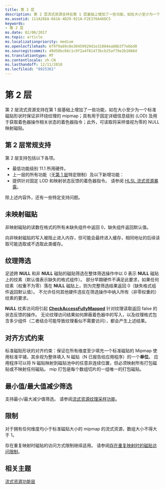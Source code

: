 ```yaml
---
title: 第 2 层
description: 第 2 层流式资源支持在第 1 层基础上增加了一些功能，如在大小至少为一个标准磁贴形状时保证非环绕纹理的 mipmap；具有用于固定详细信息级别 (LOD) 及用于获取着色器操作相关状态的着色器指令；此外，可读取将采样值视为零的 NULL 映射磁贴。
ms.assetid: 111A28EA-661A-4D29-921A-F2E376A46DC5
keywords:
- 第 2 层
ms.date: 02/08/2017
ms.topic: article
ms.localizationpriority: medium
ms.openlocfilehash: 6f9f9a69c0e30459929d1e31084ea88b3f7ebbd0
ms.sourcegitcommit: 49d58bc66c1c9f2a4f81473bcb25af79e2b1088d
ms.translationtype: MT
ms.contentlocale: zh-CN
ms.lasthandoff: 12/11/2018
ms.locfileid: "8925361"
---
```

# <a name="tier-2"></a>第 2 层


第 2 层流式资源支持在第 1 层基础上增加了一些功能，如在大小至少为一个标准磁贴形状时保证非环绕纹理的 mipmap；具有用于固定详细信息级别 (LOD) 及用于获取着色器操作相关状态的着色器指令；此外，可读取将采样值视为零的 NULL 映射磁贴。

## <a name="span-idtier2generalsupportspanspan-idtier2generalsupportspanspan-idtier2generalsupportspantier-2-general-support"></a><span id="Tier_2_general_support"></span><span id="tier_2_general_support"></span><span id="TIER_2_GENERAL_SUPPORT"></span>第 2 层常规支持


第 2 层支持包括以下各项。

-   最低功能级别 11.1 所用硬件。
-   上一层的所有功能（无[第 1 层](tier-1.md)特定限制）及以下新增功能：
-   提供针对固定 LOD 和映射状态反馈的着色器指令。 请参阅 [HLSL 流式资源暴露](hlsl-streaming-resources-exposure.md)。

除上述内容外，还有一些特定支持问题。

## <a name="span-idnon-mappedtilesspanspan-idnon-mappedtilesspanspan-idnon-mappedtilesspannon-mapped-tiles"></a><span id="Non-mapped_tiles"></span><span id="non-mapped_tiles"></span><span id="NON-MAPPED_TILES"></span>未映射磁贴


非映射磁贴的读数在格式的所有未缺失组件中返回 0，缺失组件返回默认值。

向非映射磁贴的写入被阻止进入内存，但可能会最终进入缓存，相同地址的后续读取可能选取或不选取此类缓存。

## <a name="span-idtexturefilteringspanspan-idtexturefilteringspanspan-idtexturefilteringspantexture-filtering"></a><span id="Texture_filtering"></span><span id="texture_filtering"></span><span id="TEXTURE_FILTERING"></span>纹理筛选


足迹跨 **NULL** 和非 **NULL** 磁贴的磁贴筛选在整体筛选操作中以 0 表示 **NULL** 磁贴上的纹素（默认值表示缺失的格式组件）。 部分早期硬件不满足此要求，如果任何纹素（权重不为零）落在 **NULL** 磁贴上，则为完整筛选结果返回 0（缺失格式组件返回默认值）。 不允许任何其他硬件违反在筛选操作中纳入所有（非零权重的）纹素的要求。

**NULL** 纹素访问将引起 [**CheckAccessFullyMapped**](https://msdn.microsoft.com/library/windows/desktop/dn292083) 针对纹理读取返回 false 的状态反馈的操作。 无论纹理访问结果如何屏蔽着色器中的写入，以及纹理格式包含多少组件（二者结合可能导致纹理看似不需要访问），都会产生上述结果。

## <a name="span-idalignmentconstraintsspanspan-idalignmentconstraintsspanspan-idalignmentconstraintsspanalignment-constraints"></a><span id="Alignment_constraints"></span><span id="alignment_constraints"></span><span id="ALIGNMENT_CONSTRAINTS"></span>对齐方式约束


标准磁贴形状的对齐约束：保证在所有维度至少填充一个标准磁贴的 Mipmap 使用标准平铺，其余视为整体填入 N 磁贴（N 已报告给应用程序）的一个**单位**。 应用程序可以将 N 磁贴映射到磁贴池中的任意非连续位置，但必须映射所有打包磁贴或不映射任何磁贴。 mip 打包是每个数组切片的一组唯一的打包磁贴。

## <a name="span-idminmaxreductionfilteringspanspan-idminmaxreductionfilteringspanspan-idminmaxreductionfilteringspanminmax-reduction-filtering"></a><span id="Min_Max_reduction_filtering"></span><span id="min_max_reduction_filtering"></span><span id="MIN_MAX_REDUCTION_FILTERING"></span>最小值/最大值减少筛选


支持最小/最大减少值筛选。 请参阅[流式资源纹理采样功能](streaming-resources-texture-sampling-features.md)。

## <a name="span-idlimitationsspanspan-idlimitationsspanspan-idlimitationsspanlimitations"></a><span id="Limitations"></span><span id="limitations"></span><span id="LIMITATIONS"></span>限制


对于拥有任何维度均小于标准磁贴大小的 mipmap 的流式资源，数组大小不得大于 1。

存在重复映射时磁贴的访问方式限制继续适用。 请参阅[存在重复映射时的磁贴访问限制](tile-access-limitations-with-duplicate-mappings.md)。

## <a name="span-idrelated-topicsspanrelated-topics"></a><span id="related-topics"></span>相关主题


[流式资源功能层](streaming-resources-features-tiers.md)

 

 




